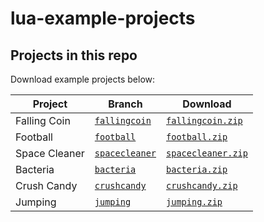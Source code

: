 # lua-example-projects

## Projects in this repo

Download example projects below:

| Project | Branch | Download |
| --- | --- | ---
| Falling Coin | [`fallingcoin`](https://github.com/HelloWorldSweden/lua-example-projects/tree/fallingcoin) | [`fallingcoin.zip`](https://github.com/HelloWorldSweden/lua-example-projects/archive/fallingcoin.zip)
| Football | [`football`](https://github.com/HelloWorldSweden/lua-example-projects/tree/football) | [`football.zip`](https://github.com/HelloWorldSweden/lua-example-projects/archive/football.zip)
| Space Cleaner | [`spacecleaner`](https://github.com/HelloWorldSweden/lua-example-projects/tree/spacecleaner) | [`spacecleaner.zip`](https://github.com/HelloWorldSweden/lua-example-projects/archive/spacecleaner.zip)
| Bacteria | [`bacteria`](https://github.com/HelloWorldSweden/lua-example-projects/tree/bacteria) | [`bacteria.zip`](https://github.com/HelloWorldSweden/lua-example-projects/archive/bacteria.zip)
| Crush Candy | [`crushcandy`](https://github.com/HelloWorldSweden/lua-example-projects/tree/crushcandy) | [`crushcandy.zip`](https://github.com/HelloWorldSweden/lua-example-projects/archive/crushcandy.zip)
| Jumping | [`jumping`](https://github.com/HelloWorldSweden/lua-example-projects/tree/jumping) | [`jumping.zip`](https://github.com/HelloWorldSweden/lua-example-projects/archive/jumping.zip)
